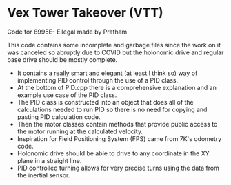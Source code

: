 # Vex Tower Takeover (VTT)
Code for 8995E- Ellegal made by Pratham


This code contains some incomplete and garbage files since the work on it was canceled so abruptly due to COVID but the holonomic drive and regular base drive should be mostly complete.

- It contains a really smart and elegant (at least I think so) way of implementing PID control through the use of a PID class.
- At the bottom of PID.cpp there is a comprehensive explanation and an example use case of the PID class.
- The PID class is constructed into an object that does all of the calculations needed to run PID so there is no need for copying and pasting PID calculation code.
- Then the motor classes contain methods that provide public access to the motor running at the calculated velocity. 
- Inspiration for Field Positioning System (FPS) came from 7K's odometry code. 
- Holonomic drive should be able to drive to any coordinate in the XY plane in a straight line.
- PID controlled turning allows for very precise turns using the data from the inertial sensor.
